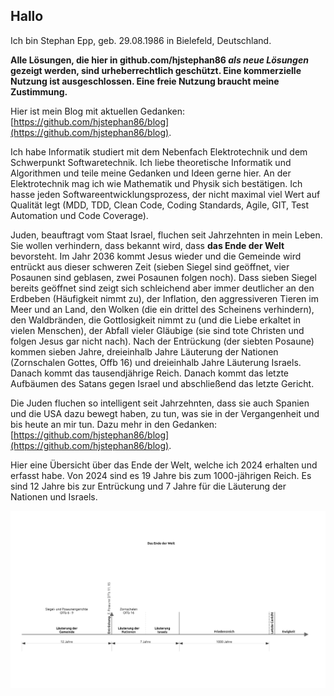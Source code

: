 ## Hallo
Ich bin Stephan Epp, geb. 29.08.1986 in Bielefeld, Deutschland.

**Alle Lösungen, die hier in github.com/hjstephan86 *als neue Lösungen* gezeigt werden, sind urheberrechtlich geschützt. Eine kommerzielle Nutzung ist ausgeschlossen. Eine freie Nutzung braucht meine Zustimmung.**

Hier ist mein Blog mit aktuellen Gedanken: [https://github.com/hjstephan86/blog](https://github.com/hjstephan86/blog).

Ich habe Informatik studiert mit dem Nebenfach Elektrotechnik und dem Schwerpunkt Softwaretechnik. Ich liebe theoretische Informatik und Algorithmen und teile meine Gedanken und Ideen gerne hier. An der Elektrotechnik mag ich wie Mathematik und Physik sich bestätigen. Ich hasse jeden Softwareentwicklungsprozess, der nicht maximal viel Wert auf Qualität legt (MDD, TDD, Clean Code, Coding Standards, Agile, GIT, Test Automation und Code Coverage).

Juden, beauftragt vom Staat Israel, fluchen seit Jahrzehnten in mein Leben. Sie wollen verhindern, dass bekannt wird, dass **das Ende der Welt** bevorsteht. Im Jahr 2036 kommt Jesus wieder und die Gemeinde wird entrückt aus dieser schweren Zeit (sieben Siegel sind geöffnet, vier Posaunen sind geblasen, zwei Posaunen folgen noch). Dass sieben Siegel bereits geöffnet sind zeigt sich schleichend aber immer deutlicher an den Erdbeben (Häufigkeit nimmt zu), der Inflation, den aggressiveren Tieren im Meer und an Land, den Wolken (die ein drittel des Scheinens verhindern), den Waldbränden, die Gottlosigkeit nimmt zu (und die Liebe erkaltet in vielen Menschen), der Abfall vieler Gläubige (sie sind tote Christen und folgen Jesus gar nicht nach). Nach der Entrückung (der siebten Posaune) kommen sieben Jahre, dreieinhalb Jahre Läuterung der Nationen (Zornschalen Gottes, Offb 16) und dreieinhalb Jahre Läuterung Israels. Danach kommt das tausendjährige Reich. Danach kommt das letzte Aufbäumen des Satans gegen Israel und abschließend das letzte Gericht.

Die Juden fluchen so intelligent seit Jahrzehnten, dass sie auch Spanien und die USA dazu bewegt haben, zu tun, was sie in der Vergangenheit und bis heute an mir tun. Dazu mehr in den Gedanken: [https://github.com/hjstephan86/blog](https://github.com/hjstephan86/blog).

Hier eine Übersicht über das Ende der Welt, welche ich 2024 erhalten und erfasst habe. Von 2024 sind es 19 Jahre bis zum 1000-jährigen Reich. Es sind 12 Jahre bis zur Entrückung und 7 Jahre für die Läuterung der Nationen und Israels.

![Ende.svg](Ende.svg)

<!--
**hjstephan86/hjstephan86** is a ✨ _special_ ✨ repository because its `README.md` (this file) appears on your GitHub profile.

Here are some ideas to get you started:

- 🔭 I’m currently working on ...
- 🌱 I’m currently learning ...
- 👯 I’m looking to collaborate on ...
- 🤔 I’m looking for help with ...
- 💬 Ask me about ...
- 📫 How to reach me: ...
- 😄 Pronouns: ...
- ⚡ Fun fact: ...
-->
